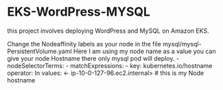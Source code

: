 # EKS-WordPress-MYSQL
this project involves deploying WordPress and MySQL on Amazon EKS.


Change the Nodeaffinity labels as your node in the file
mysql/mysql-PersistentVolume.yaml
  Here I am using my node name as a value you can give your node Hostname there only mysql pod will deploy.
    -     nodeSelectorTerms:
         - matchExpressions:
           - key: kubernetes.io/hostname
             operator: In
             values:
             <- ip-10-0-127-96.ec2.internal>  # this is my Node hostname
